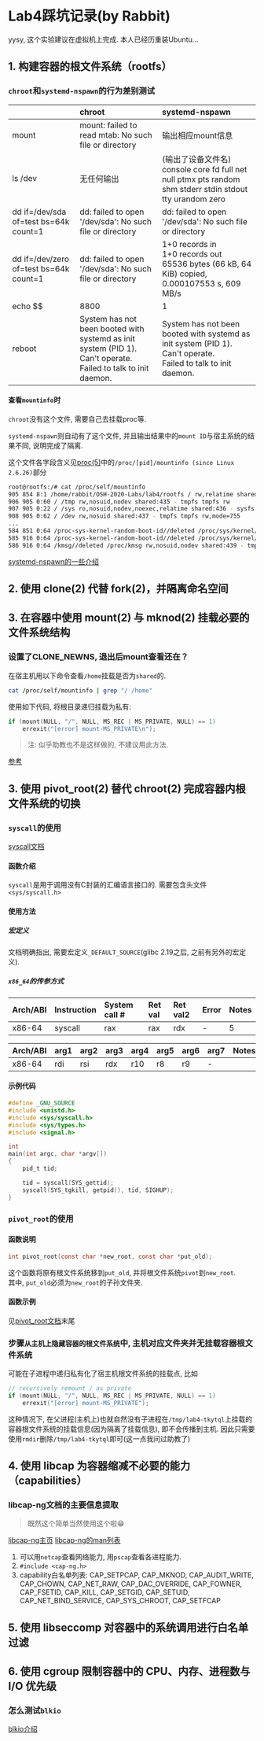 # Lab4踩坑记录(by Rabbit)

yysy, 这个实验建议在虚拟机上完成. 本人已经历重装Ubuntu...

## 1. 构建容器的根文件系统（rootfs）

### `chroot`和`systemd-nspawn`的行为差别测试

||chroot|systemd-nspawn|
|:-|:-|:-|
|mount|mount: failed to read mtab: No such file or directory|输出相应mount信息|
|ls /dev|无任何输出|(输出了设备文件名)<br>console  core  fd  full  net  null  ptmx  pts  random  shm  stderr  stdin  stdout  tty  urandom  zero|
|dd if=/dev/sda of=test bs=64k count=1|dd: failed to open '/dev/sda': No such file or directory|dd: failed to open '/dev/sda': No such file or directory|
|dd if=/dev/zero of=test bs=64k count=1|dd: failed to open '/dev/sda': No such file or directory|1+0 records in<br>1+0 records out<br>65536 bytes (66 kB, 64 KiB) copied, 0.000107553 s, 609 MB/s|
|echo $$|8800|1|
|reboot|System has not been booted with systemd as init system (PID 1). Can't operate. <br>Failed to talk to init daemon.|System has not been booted with systemd as init system (PID 1). Can't operate.<br>Failed to talk to init daemon.|

#### 查看`mountinfo`时

`chroot`没有这个文件, 需要自己去挂载proc等.

`systemd-nspawn`则自动有了这个文件, 并且输出结果中的`mount ID`与宿主系统的结果不同, 说明完成了隔离.

这个文件各字段含义见[proc(5)](http://man7.org/linux/man-pages/man5/proc.5.html)中的`/proc/[pid]/mountinfo (since Linux 2.6.26)`部分

```bash
root@rootfs:/# cat /proc/self/mountinfo
905 854 8:1 /home/rabbit/OSH-2020-Labs/lab4/rootfs / rw,relatime shared:434 master:1 - ext4 /dev/sda1 rw,errors=remount-ro
906 905 0:60 / /tmp rw,nosuid,nodev shared:435 - tmpfs tmpfs rw
907 905 0:22 / /sys ro,nosuid,nodev,noexec,relatime shared:436 - sysfs sysfs rw
908 905 0:62 / /dev rw,nosuid shared:437 - tmpfs tmpfs rw,mode=755
...
584 851 0:64 /proc-sys-kernel-random-boot-id//deleted /proc/sys/kernel/random/boot_id ro,nosuid,nodev shared:439 - tmpfs tmpfs rw,mode=755
585 916 0:64 /proc-sys-kernel-random-boot-id//deleted /proc/sys/kernel/random/boot_id rw,nosuid,nodev shared:439 - tmpfs tmpfs rw,mode=755
586 916 0:64 /kmsg//deleted /proc/kmsg rw,nosuid,nodev shared:439 - tmpfs tmpfs rw,mode=755
```

[systemd-nspawn的一些介绍](https://linux.cn/article-4678-1.html)

## 2. 使用 clone(2) 代替 fork(2)，并隔离命名空间

## 3. 在容器中使用 mount(2) 与 mknod(2) 挂载必要的文件系统结构

### 设置了CLONE_NEWNS, 退出后mount查看还在？

在宿主机用以下命令查看`/home`挂载是否为`shared`的.
```bash
cat /proc/self/mountinfo | grep "/ /home"
```

使用如下代码, 将根目录递归挂载为私有:
```c
if (mount(NULL, "/", NULL, MS_REC | MS_PRIVATE, NULL) == 1)
    errexit("[error] mount-MS_PRIVATE\n");
```

> 注: 似乎助教也不是这样做的, 不建议用此方法.

[参考](https://bugzilla.redhat.com/show_bug.cgi?id=830427)

## 3. 使用 pivot_root(2) 替代 chroot(2) 完成容器内根文件系统的切换

### `syscall`的使用

[syscall文档](http://man7.org/linux/man-pages/man2/syscall.2.html)

#### 函数介绍

`syscall`是用于调用没有C封装的汇编语言接口的. 需要包含头文件`<sys/syscall.h>`

#### 使用方法

##### 宏定义

文档明确指出, 需要宏定义`_DEFAULT_SOURCE`(glibc 2.19之后, 之前有另外的宏定义).

##### `x86_64`的传参方式

|Arch/ABI|Instruction|System call #|Ret val|Ret val2|Error|Notes|
|:-|:-|:-|:-|:-|:-|:-|
|x86-64|syscall|rax|rax|rdx|-|5

|Arch/ABI|arg1|arg2|arg3|arg4|arg5|arg6|arg7|Notes|
|:-|:-|:-|:-|:-|:-|:-|:-|:-|
|x86-64|rdi|rsi|rdx|r10|r8|r9|-|

#### 示例代码

```c
#define _GNU_SOURCE
#include <unistd.h>
#include <sys/syscall.h>
#include <sys/types.h>
#include <signal.h>

int
main(int argc, char *argv[])
{
    pid_t tid;

    tid = syscall(SYS_gettid);
    syscall(SYS_tgkill, getpid(), tid, SIGHUP);
}
```

### `pivot_root`的使用

#### 函数说明

```c
int pivot_root(const char *new_root, const char *put_old);
```

这个函数将原有根文件系统移到`put_old`, 并将根文件系统`pivot`到`new_root`.  
其中, `put_old`必须为`new_root`的子孙文件夹.

#### 函数示例

见[pivot_root文档](http://man7.org/linux/man-pages/man2/pivot_root.2.html)末尾

### 步骤`从主机上隐藏容器的根文件系统`中, 主机对应文件夹并无挂载容器根文件系统

可能在子进程中递归私有化了宿主机根文件系统的挂载点, 比如

```c
// recursively remount / as private
if (mount(NULL, "/", NULL, MS_REC | MS_PRIVATE, NULL) == 1)
    errexit("[error] mount-MS_PRIVATE");
```

这种情况下, 在父进程(主机上)也就自然没有子进程在`/tmp/lab4-tkytql`上挂载的容器根文件系统的挂载信息(因为隔离了挂载信息), 即不会传播到主机. 因此只需要使用`rmdir`删除`/tmp/lab4-tkytql`即可(这一点我问过助教了)

## 4. 使用 libcap 为容器缩减不必要的能力（capabilities）

### libcap-ng文档的主要信息提取

> 既然这个简单当然使用这个啦:grin:

[libcap-ng主页](https://people.redhat.com/sgrubb/libcap-ng/)
[libcap-ng的man列表](http://man7.org/linux/man-pages/dir_by_project.html#libcap-ng)

1. 可以用`netcap`查看网络能力, 用`pscap`查看各进程能力.
2. `#include <cap-ng.h>`
3. capability白名单列表: CAP_SETPCAP, CAP_MKNOD, CAP_AUDIT_WRITE, CAP_CHOWN, CAP_NET_RAW, CAP_DAC_OVERRIDE, CAP_FOWNER, CAP_FSETID, CAP_KILL, CAP_SETGID, CAP_SETUID, CAP_NET_BIND_SERVICE, CAP_SYS_CHROOT, CAP_SETFCAP

## 5. 使用 libseccomp 对容器中的系统调用进行白名单过滤

## 6. 使用 cgroup 限制容器中的 CPU、内存、进程数与 I/O 优先级

### 怎么测试`blkio`

[blkio介绍](https://blog.csdn.net/qq_39333816/article/details/103610545)